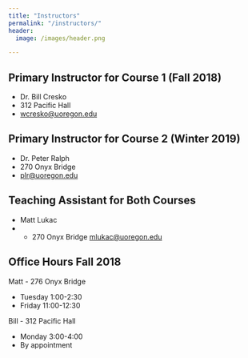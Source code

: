 ```yaml
---
title: "Instructors"
permalink: "/instructors/"
header:
  image: /images/header.png

---
```


## Primary Instructor for Course 1 (Fall 2018)
- Dr. Bill Cresko
- 312 Pacific Hall
- wcresko@uoregon.edu

## Primary Instructor for Course 2 (Winter 2019)
- Dr. Peter Ralph
- 270 Onyx Bridge
- plr@uoregon.edu

## Teaching Assistant for Both Courses
- Matt Lukac
- - 270 Onyx Bridge
mlukac@uoregon.edu

## Office Hours Fall 2018
Matt - 276 Onyx Bridge
* Tuesday 1:00-2:30
* Friday 11:00-12:30

Bill - 312 Pacific Hall
* Monday 3:00-4:00
* By appointment
